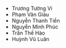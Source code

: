 - Trương Tường Vi
- Phạm Văn Giàu
- Nguyễn Thanh Tiền
- Nguyễn Minh Phúc
- Trần Thế Hào
- Huỳnh Vũ Luân
